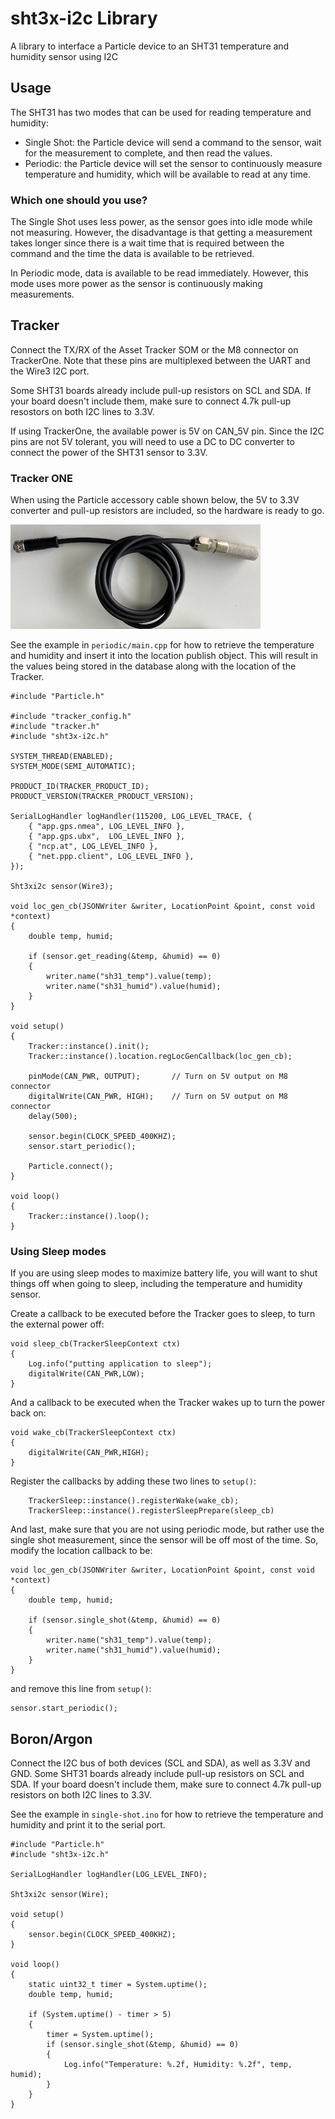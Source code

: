 # sht3x-i2c Library

A library to interface a Particle device to an SHT31 temperature and humidity sensor using I2C

## Usage

The SHT31 has two modes that can be used for reading temperature and humidity:
* Single Shot: the Particle device will send a command to the sensor, wait for the measurement to complete, and then read the values.
* Periodic: the Particle device will set the sensor to continuously measure temperature and humidity, which will be available to read at any time.

### Which one should you use?

The Single Shot uses less power, as the sensor goes into idle mode while not measuring. However, the disadvantage is that getting a measurement takes longer since there is a wait time that is required between the command and the time the data is available to be retrieved.

In Periodic mode, data is available to be read immediately. However, this mode uses more power as the sensor is continuously making measurements.


## Tracker

Connect the TX/RX of the Asset Tracker SOM or the M8 connector on TrackerOne. Note that these pins are multiplexed between the UART and the Wire3 I2C port.

Some SHT31 boards already include pull-up resistors on SCL and SDA. If your board doesn't include them, make sure to connect 4.7k pull-up resostors on both I2C lines to 3.3V.

If using TrackerOne, the available power is 5V on CAN_5V pin. Since the I2C pins are not 5V tolerant, you will need to use a DC to DC converter to connect the power of the SHT31 sensor to 3.3V.

### Tracker ONE

When using the Particle accessory cable shown below, the 5V to 3.3V converter and pull-up resistors are included, so the hardware is ready to go.

![Particle Temp/Humidity cable](img/cable.png)


See the example in `periodic/main.cpp` for how to retrieve the temperature and humidity and insert it into the location publish object. This will result in the values being stored in the database along with the location of the Tracker.

```
#include "Particle.h"

#include "tracker_config.h"
#include "tracker.h"
#include "sht3x-i2c.h"

SYSTEM_THREAD(ENABLED);
SYSTEM_MODE(SEMI_AUTOMATIC);

PRODUCT_ID(TRACKER_PRODUCT_ID);
PRODUCT_VERSION(TRACKER_PRODUCT_VERSION);

SerialLogHandler logHandler(115200, LOG_LEVEL_TRACE, {
    { "app.gps.nmea", LOG_LEVEL_INFO },
    { "app.gps.ubx",  LOG_LEVEL_INFO },
    { "ncp.at", LOG_LEVEL_INFO },
    { "net.ppp.client", LOG_LEVEL_INFO },
});

Sht3xi2c sensor(Wire3);

void loc_gen_cb(JSONWriter &writer, LocationPoint &point, const void *context)
{
    double temp, humid;

    if (sensor.get_reading(&temp, &humid) == 0)
    {
        writer.name("sh31_temp").value(temp);
        writer.name("sh31_humid").value(humid);
    }
}

void setup()
{
    Tracker::instance().init();
    Tracker::instance().location.regLocGenCallback(loc_gen_cb);
    
    pinMode(CAN_PWR, OUTPUT);       // Turn on 5V output on M8 connector
    digitalWrite(CAN_PWR, HIGH);    // Turn on 5V output on M8 connector
    delay(500);

    sensor.begin(CLOCK_SPEED_400KHZ);
    sensor.start_periodic();

    Particle.connect();
}

void loop()
{
    Tracker::instance().loop();
}
```

### Using Sleep modes

If you are using sleep modes to maximize battery life, you will want to shut things off when going to sleep, including the temperature and humidity sensor.

Create a callback to be executed before the Tracker goes to sleep, to turn the external power off:

```
void sleep_cb(TrackerSleepContext ctx)
{
    Log.info("putting application to sleep");
    digitalWrite(CAN_PWR,LOW);          
}
```

And a callback to be executed when the Tracker wakes up to turn the power back on:

```
void wake_cb(TrackerSleepContext ctx)
{
    digitalWrite(CAN_PWR,HIGH);
}
```

Register the callbacks by adding these two lines to `setup()`:

```
    TrackerSleep::instance().registerWake(wake_cb);
    TrackerSleep::instance().registerSleepPrepare(sleep_cb)
```

And last, make sure that you are not using periodic mode, but rather use the single shot measurement, since the sensor will be off most of the time. So, modify the location callback to be:

```
void loc_gen_cb(JSONWriter &writer, LocationPoint &point, const void *context)
{
    double temp, humid;

    if (sensor.single_shot(&temp, &humid) == 0)
    {
        writer.name("sh31_temp").value(temp);
        writer.name("sh31_humid").value(humid);
    }
}
```

and remove this line from `setup()`:

```
sensor.start_periodic();
```

## Boron/Argon

Connect the I2C bus of both devices (SCL and SDA), as well as 3.3V and GND. Some SHT31 boards already include pull-up resistors on SCL and SDA. If your board doesn't include them, make sure to connect 4.7k pull-up resistors on both I2C lines to 3.3V.

See the example in `single-shot.ino` for how to retrieve the temperature and humidity and print it to the serial port.

```
#include "Particle.h"
#include "sht3x-i2c.h"

SerialLogHandler logHandler(LOG_LEVEL_INFO);

Sht3xi2c sensor(Wire); 

void setup()
{
    sensor.begin(CLOCK_SPEED_400KHZ);
}

void loop()
{
    static uint32_t timer = System.uptime();
    double temp, humid;

    if (System.uptime() - timer > 5)
    {
        timer = System.uptime();
        if (sensor.single_shot(&temp, &humid) == 0)
        {
            Log.info("Temperature: %.2f, Humidity: %.2f", temp, humid);
        }
    }
}
```